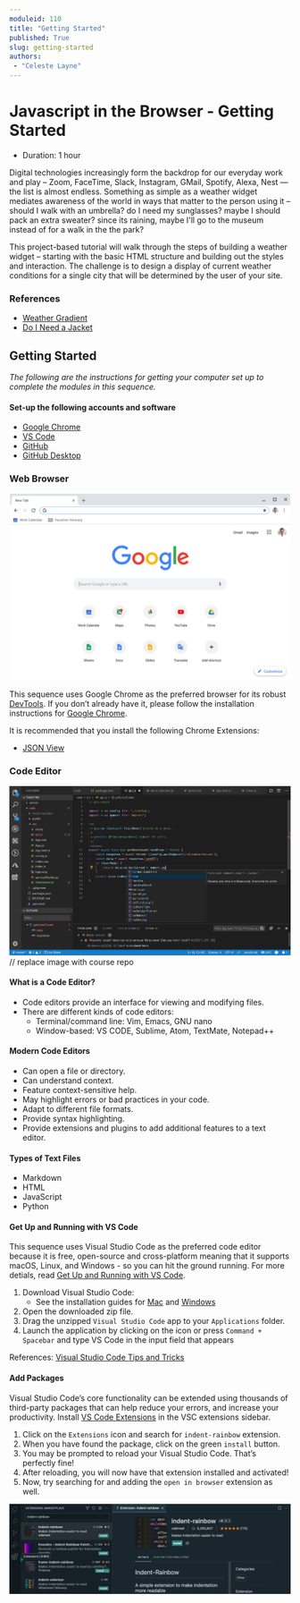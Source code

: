```yaml
---
moduleid: 110
title: "Getting Started"
published: True
slug: getting-started
authors:
 - "Celeste Layne"
---
```


# Javascript in the Browser - Getting Started

* Duration: 1 hour

Digital technologies increasingly form the backdrop for our everyday work and play – Zoom, FaceTime, Slack, Instagram, GMail, Spotify, Alexa, Nest &mdash; the list is almost endless. Something as simple as a weather widget mediates awareness of the world in ways that matter to the person using it – should I walk with an umbrella? do I need my sunglasses? maybe I should pack an extra sweater? since its raining, maybe I'll go to the museum instead of for a walk in the the park?

This project-based tutorial will walk through the steps of building a weather widget – starting with the basic HTML structure and building out the styles and interaction. The challenge is to design a display of current weather conditions for a single city that will be determined by the user of your site.

### References

* [Weather Gradient](https://weathergradient.com/)
* [Do I Need a Jacket](https://doineedajacket.com/)

## Getting Started

_The following are the instructions for getting your computer set up to complete the modules in this sequence._

#### Set-up the following accounts and software

* [Google Chrome](https://www.google.com/chrome/downloads/) 
* [VS Code](https://code.visualstudio.com/)
* [GitHub](https://github.com/)
* [GitHub Desktop](https://desktop.github.com/)

### Web Browser

![google chrome browser](assets/google-chrome-01.png)

This sequence uses Google Chrome as the preferred browser for its robust [DevTools](https://developer.chrome.com/docs/devtools/). If you don’t already have it, please follow the installation instructions for [Google Chrome](https://www.google.com/chrome/downloads/).

It is recommended that you install the following Chrome Extensions:

* [JSON View](https://chrome.google.com/webstore/detail/jsonvue/chklaanhfefbnpoihckbnefhakgolnmc)

### Code Editor
![visual studio code](assets/visual-studio-code-01.png) // replace image with course repo

#### What is a Code Editor?

* Code editors provide an interface for viewing and modifying files.
* There are different kinds of code editors:
  * Terminal/command line: Vim, Emacs, GNU nano
  * Window-based: VS CODE, Sublime, Atom, TextMate, Notepad++

#### Modern Code Editors

* Can open a file or directory.
* Can understand context.
 * Feature context-sensitive help.
 * May highlight errors or bad practices in your code.
 * Adapt to different file formats.
 * Provide syntax highlighting. 
* Provide extensions and plugins to add additional features to a text editor.

#### Types of Text Files

* Markdown
* HTML
* JavaScript
* Python

#### Get Up and Running with VS Code

This sequence uses Visual Studio Code as the preferred code editor because it is free, open-source and cross-platform meaning that it supports macOS, Linux, and Windows - so you can hit the ground running. For more detials, read [Get Up and Running with VS Code](). 

1. Download Visual Studio Code:
   * See the installation guides for [Mac](https://code.visualstudio.com/docs/setup/mac) and [Windows](https://code.visualstudio.com/docs/setup/windows)
2. Open the downloaded zip file.
3. Drag the unzipped `Visual Studio Code` app to your `Applications` folder.
4. Launch the application by clicking on the icon or press `Command + Spacebar` and type VS Code in the input field that appears

References: [Visual Studio Code Tips and Tricks](https://code.visualstudio.com/docs/getstarted/tips-and-tricks)

#### Add Packages

Visual Studio Code’s core functionality can be extended using thousands of third-party packages that can help reduce your errors, and increase your productivity. Install [VS Code Extensions](https://code.visualstudio.com/docs/editor/extension-marketplace) in the VSC extensions sidebar.

1. Click on the `Extensions` icon and search for `indent-rainbow` extension.
2. When you have found the package, click on the green `install` button.
3. You may be prompted to reload your Visual Studio Code. That’s perfectly fine!
4. After reloading, you will now have that extension installed and activated!
5. Now, try searching for and adding the `open in browser` extension as well.

![](./images/111/111-39.png)

